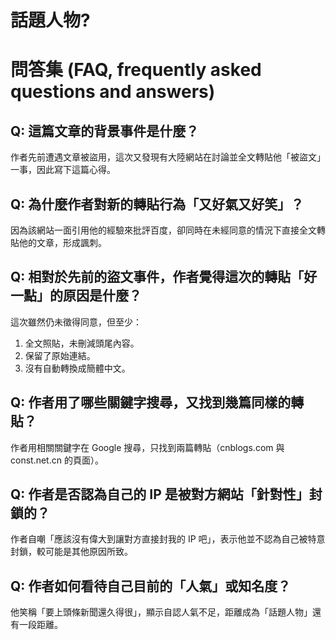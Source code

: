 # 話題人物?

# 問答集 (FAQ, frequently asked questions and answers)

## Q: 這篇文章的背景事件是什麼？
作者先前遭遇文章被盜用，這次又發現有大陸網站在討論並全文轉貼他「被盜文」一事，因此寫下這篇心得。

## Q: 為什麼作者對新的轉貼行為「又好氣又好笑」？
因為該網站一面引用他的經驗來批評百度，卻同時在未經同意的情況下直接全文轉貼他的文章，形成諷刺。

## Q: 相對於先前的盜文事件，作者覺得這次的轉貼「好一點」的原因是什麼？
這次雖然仍未徵得同意，但至少：
1. 全文照貼，未刪減頭尾內容。  
2. 保留了原始連結。  
3. 沒有自動轉換成簡體中文。

## Q: 作者用了哪些關鍵字搜尋，又找到幾篇同樣的轉貼？
作者用相關關鍵字在 Google 搜尋，只找到兩篇轉貼（cnblogs.com 與 const.net.cn 的頁面）。

## Q: 作者是否認為自己的 IP 是被對方網站「針對性」封鎖的？
作者自嘲「應該沒有偉大到讓對方直接封我的 IP 吧」，表示他並不認為自己被特意封鎖，較可能是其他原因所致。

## Q: 作者如何看待自己目前的「人氣」或知名度？
他笑稱「要上頭條新聞還久得很」，顯示自認人氣不足，距離成為「話題人物」還有一段距離。